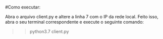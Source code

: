 #Como executar:

Abra o arquivo client.py e altere a linha 7 com o IP da rede local.
Feito isso, abra o seu terminal correspondente e execute o seguinte comando:

>> python3.7 client.py